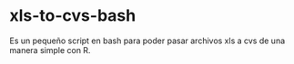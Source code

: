 # xls-to-cvs-bash
Es un pequeño script en bash para poder pasar archivos xls a cvs de una manera simple con R.

